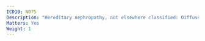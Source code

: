 ```yaml
---
ICD10: N075
Description: "Hereditary nephropathy, not elsewhere classified: Diffuse mesangiocapillary glomerulonephritis"
Matters: Yes
Weight: 1
---
```


